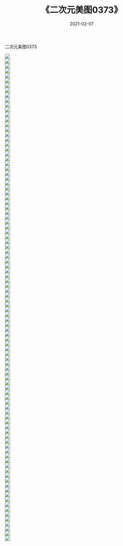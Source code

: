 ﻿---
layout: post
title:  《二次元美图0373》
date:   2021-02-07
img: http://imgx.orgx.ga/二次元/2021/二次元美图0373/000.jpg
categories: [美女, 清纯, 唯美]
---

二次元美图0373

 ![](http://imgx.orgx.ga/二次元/2021/二次元美图0373/001.jpg) <br>![](http://imgx.orgx.ga/二次元/2021/二次元美图0373/002.jpg) <br>![](http://imgx.orgx.ga/二次元/2021/二次元美图0373/003.jpg) <br>![](http://imgx.orgx.ga/二次元/2021/二次元美图0373/004.jpg) <br>![](http://imgx.orgx.ga/二次元/2021/二次元美图0373/005.jpg) <br>![](http://imgx.orgx.ga/二次元/2021/二次元美图0373/006.jpg) <br>![](http://imgx.orgx.ga/二次元/2021/二次元美图0373/007.jpg) <br>![](http://imgx.orgx.ga/二次元/2021/二次元美图0373/008.jpg) <br>![](http://imgx.orgx.ga/二次元/2021/二次元美图0373/009.jpg) <br>![](http://imgx.orgx.ga/二次元/2021/二次元美图0373/010.jpg) <br>![](http://imgx.orgx.ga/二次元/2021/二次元美图0373/011.jpg) <br>![](http://imgx.orgx.ga/二次元/2021/二次元美图0373/012.jpg) <br>![](http://imgx.orgx.ga/二次元/2021/二次元美图0373/013.jpg) <br>![](http://imgx.orgx.ga/二次元/2021/二次元美图0373/014.jpg) <br>![](http://imgx.orgx.ga/二次元/2021/二次元美图0373/015.jpg) <br>![](http://imgx.orgx.ga/二次元/2021/二次元美图0373/016.jpg) <br>![](http://imgx.orgx.ga/二次元/2021/二次元美图0373/017.jpg) <br>![](http://imgx.orgx.ga/二次元/2021/二次元美图0373/018.jpg) <br>![](http://imgx.orgx.ga/二次元/2021/二次元美图0373/019.jpg) <br>![](http://imgx.orgx.ga/二次元/2021/二次元美图0373/020.jpg) <br>![](http://imgx.orgx.ga/二次元/2021/二次元美图0373/021.jpg) <br>![](http://imgx.orgx.ga/二次元/2021/二次元美图0373/022.jpg) <br>![](http://imgx.orgx.ga/二次元/2021/二次元美图0373/023.jpg) <br>![](http://imgx.orgx.ga/二次元/2021/二次元美图0373/024.jpg) <br>![](http://imgx.orgx.ga/二次元/2021/二次元美图0373/025.jpg) <br>![](http://imgx.orgx.ga/二次元/2021/二次元美图0373/026.jpg) <br>![](http://imgx.orgx.ga/二次元/2021/二次元美图0373/027.jpg) <br>![](http://imgx.orgx.ga/二次元/2021/二次元美图0373/028.jpg) <br>![](http://imgx.orgx.ga/二次元/2021/二次元美图0373/029.jpg) <br>![](http://imgx.orgx.ga/二次元/2021/二次元美图0373/030.jpg) <br>![](http://imgx.orgx.ga/二次元/2021/二次元美图0373/031.jpg) <br>![](http://imgx.orgx.ga/二次元/2021/二次元美图0373/032.jpg) <br>![](http://imgx.orgx.ga/二次元/2021/二次元美图0373/033.jpg) <br>![](http://imgx.orgx.ga/二次元/2021/二次元美图0373/034.jpg) <br>![](http://imgx.orgx.ga/二次元/2021/二次元美图0373/035.jpg) <br>![](http://imgx.orgx.ga/二次元/2021/二次元美图0373/036.jpg) <br>![](http://imgx.orgx.ga/二次元/2021/二次元美图0373/037.jpg) <br>![](http://imgx.orgx.ga/二次元/2021/二次元美图0373/038.jpg) <br>![](http://imgx.orgx.ga/二次元/2021/二次元美图0373/039.jpg) <br>![](http://imgx.orgx.ga/二次元/2021/二次元美图0373/040.jpg) <br>![](http://imgx.orgx.ga/二次元/2021/二次元美图0373/041.jpg) <br>![](http://imgx.orgx.ga/二次元/2021/二次元美图0373/042.jpg) <br>![](http://imgx.orgx.ga/二次元/2021/二次元美图0373/043.jpg) <br>![](http://imgx.orgx.ga/二次元/2021/二次元美图0373/044.jpg) <br>![](http://imgx.orgx.ga/二次元/2021/二次元美图0373/045.jpg) <br>![](http://imgx.orgx.ga/二次元/2021/二次元美图0373/046.jpg) <br>![](http://imgx.orgx.ga/二次元/2021/二次元美图0373/047.jpg) <br>![](http://imgx.orgx.ga/二次元/2021/二次元美图0373/048.jpg) <br>![](http://imgx.orgx.ga/二次元/2021/二次元美图0373/049.jpg) <br>![](http://imgx.orgx.ga/二次元/2021/二次元美图0373/050.jpg) <br>![](http://imgx.orgx.ga/二次元/2021/二次元美图0373/051.jpg) <br>![](http://imgx.orgx.ga/二次元/2021/二次元美图0373/052.jpg) <br>![](http://imgx.orgx.ga/二次元/2021/二次元美图0373/053.jpg) <br>![](http://imgx.orgx.ga/二次元/2021/二次元美图0373/054.jpg) <br>![](http://imgx.orgx.ga/二次元/2021/二次元美图0373/055.jpg) <br>![](http://imgx.orgx.ga/二次元/2021/二次元美图0373/056.jpg) <br>![](http://imgx.orgx.ga/二次元/2021/二次元美图0373/057.jpg) <br>![](http://imgx.orgx.ga/二次元/2021/二次元美图0373/058.jpg) <br>![](http://imgx.orgx.ga/二次元/2021/二次元美图0373/059.jpg) <br>![](http://imgx.orgx.ga/二次元/2021/二次元美图0373/060.jpg) <br>![](http://imgx.orgx.ga/二次元/2021/二次元美图0373/061.jpg) <br>![](http://imgx.orgx.ga/二次元/2021/二次元美图0373/062.jpg) <br>![](http://imgx.orgx.ga/二次元/2021/二次元美图0373/063.jpg) <br>![](http://imgx.orgx.ga/二次元/2021/二次元美图0373/064.jpg) <br>![](http://imgx.orgx.ga/二次元/2021/二次元美图0373/065.jpg) <br>![](http://imgx.orgx.ga/二次元/2021/二次元美图0373/066.jpg) <br>![](http://imgx.orgx.ga/二次元/2021/二次元美图0373/067.jpg) <br>![](http://imgx.orgx.ga/二次元/2021/二次元美图0373/068.jpg) <br>![](http://imgx.orgx.ga/二次元/2021/二次元美图0373/069.jpg) <br>![](http://imgx.orgx.ga/二次元/2021/二次元美图0373/070.jpg) <br>![](http://imgx.orgx.ga/二次元/2021/二次元美图0373/071.jpg) <br>![](http://imgx.orgx.ga/二次元/2021/二次元美图0373/072.jpg) <br>![](http://imgx.orgx.ga/二次元/2021/二次元美图0373/073.jpg) <br>![](http://imgx.orgx.ga/二次元/2021/二次元美图0373/074.jpg) <br>![](http://imgx.orgx.ga/二次元/2021/二次元美图0373/075.jpg) <br>![](http://imgx.orgx.ga/二次元/2021/二次元美图0373/076.jpg) <br>![](http://imgx.orgx.ga/二次元/2021/二次元美图0373/077.jpg) <br>![](http://imgx.orgx.ga/二次元/2021/二次元美图0373/078.jpg) <br>![](http://imgx.orgx.ga/二次元/2021/二次元美图0373/079.jpg) <br>![](http://imgx.orgx.ga/二次元/2021/二次元美图0373/080.jpg) <br>![](http://imgx.orgx.ga/二次元/2021/二次元美图0373/081.jpg) <br>![](http://imgx.orgx.ga/二次元/2021/二次元美图0373/082.jpg) <br>![](http://imgx.orgx.ga/二次元/2021/二次元美图0373/083.jpg) <br>![](http://imgx.orgx.ga/二次元/2021/二次元美图0373/084.jpg) <br>![](http://imgx.orgx.ga/二次元/2021/二次元美图0373/085.jpg) <br>![](http://imgx.orgx.ga/二次元/2021/二次元美图0373/086.jpg) <br>![](http://imgx.orgx.ga/二次元/2021/二次元美图0373/087.jpg) <br>![](http://imgx.orgx.ga/二次元/2021/二次元美图0373/088.jpg) <br>![](http://imgx.orgx.ga/二次元/2021/二次元美图0373/089.jpg) <br>![](http://imgx.orgx.ga/二次元/2021/二次元美图0373/090.jpg) <br>![](http://imgx.orgx.ga/二次元/2021/二次元美图0373/091.jpg) <br>![](http://imgx.orgx.ga/二次元/2021/二次元美图0373/092.jpg) <br>![](http://imgx.orgx.ga/二次元/2021/二次元美图0373/093.jpg) <br>![](http://imgx.orgx.ga/二次元/2021/二次元美图0373/094.jpg) <br>![](http://imgx.orgx.ga/二次元/2021/二次元美图0373/095.jpg) <br>![](http://imgx.orgx.ga/二次元/2021/二次元美图0373/096.jpg) <br>![](http://imgx.orgx.ga/二次元/2021/二次元美图0373/097.jpg) <br>![](http://imgx.orgx.ga/二次元/2021/二次元美图0373/098.jpg) <br>![](http://imgx.orgx.ga/二次元/2021/二次元美图0373/099.jpg) <br>![](http://imgx.orgx.ga/二次元/2021/二次元美图0373/100.jpg) <br>